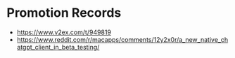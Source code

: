 # Promotion Records

* <https://www.v2ex.com/t/949819>
* <https://www.reddit.com/r/macapps/comments/12y2x0r/a_new_native_chatgpt_client_in_beta_testing/>
